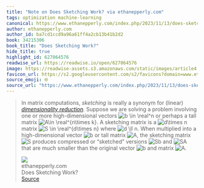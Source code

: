 ```yaml
---
title: "Note on Does Sketching Work? via ethanepperly.com"
tags: optimization machine-learning
canonical: https://www.ethanepperly.com/index.php/2023/11/13/does-sketching-work/
author: ethanepperly.com
author_id: ba7cd1ccd9a96a61ff4a2cb13b41b2d2
book: 34215306
book_title: "Does Sketching Work?"
hide_title: true
highlight_id: 627064576
readwise_url: https://readwise.io/open/627064576
image: https://readwise-assets.s3.amazonaws.com/static/images/article4.6bc1851654a0.png
favicon_url: https://s2.googleusercontent.com/s2/favicons?domain=www.ethanepperly.com
source_emoji: 🌐
source_url: "https://www.ethanepperly.com/index.php/2023/11/13/does-sketching-work/#:~:text=In%20matrix%20computations%2C,%22Rendered%20by%20QuickLaTeX.com%22%29."
---
```


> In matrix computations, *sketching* is really a synonym for (linear) *[dimensionality reduction](https://en.wikipedia.org/wiki/Dimensionality_reduction)*. Suppose we are solving a problem involving one or more high-dimensional vectors ![b \in \real^n](https://www.ethanepperly.com/wp-content/ql-cache/quicklatex.com-ddb0539706f0e19f796b7f6effe98b00_l3.svg "Rendered by QuickLaTeX.com") or perhaps a tall matrix ![A\in \real^{n\times k}](https://www.ethanepperly.com/wp-content/ql-cache/quicklatex.com-164e9b7d7f19950cd0af6c10ffec883a_l3.svg "Rendered by QuickLaTeX.com"). A sketching matrix is a ![d\times n](https://www.ethanepperly.com/wp-content/ql-cache/quicklatex.com-b118eb48a0f3a3bb7ac8f8d265c0300d_l3.svg "Rendered by QuickLaTeX.com") matrix ![S \in \real^{d\times n}](https://www.ethanepperly.com/wp-content/ql-cache/quicklatex.com-7c537b1753cb56097f1a93564131f2c8_l3.svg "Rendered by QuickLaTeX.com") where ![d \ll n](https://www.ethanepperly.com/wp-content/ql-cache/quicklatex.com-c286cd7fc453e1c54f958fe49b446cd6_l3.svg "Rendered by QuickLaTeX.com"). When multiplied into a high-dimensional vector ![b](https://www.ethanepperly.com/wp-content/ql-cache/quicklatex.com-d367db15ab96b6ada10e49a8d354cecd_l3.svg "Rendered by QuickLaTeX.com") or tall matrix ![A](https://www.ethanepperly.com/wp-content/ql-cache/quicklatex.com-8708737a8414b150504a4f35aea0898b_l3.svg "Rendered by QuickLaTeX.com"), the sketching matrix ![S](https://www.ethanepperly.com/wp-content/ql-cache/quicklatex.com-746e044a46e88a23a46735cdae2195d9_l3.svg "Rendered by QuickLaTeX.com") produces compressed or “sketched” versions ![Sb](https://www.ethanepperly.com/wp-content/ql-cache/quicklatex.com-12adc2c2275d8a42ada5ba20c13d51ed_l3.svg "Rendered by QuickLaTeX.com") and ![SA](https://www.ethanepperly.com/wp-content/ql-cache/quicklatex.com-94db86e986520e0ef12f57bb77d8e8e9_l3.svg "Rendered by QuickLaTeX.com") that are much smaller than the original vector ![b](https://www.ethanepperly.com/wp-content/ql-cache/quicklatex.com-d367db15ab96b6ada10e49a8d354cecd_l3.svg "Rendered by QuickLaTeX.com") and matrix ![A](https://www.ethanepperly.com/wp-content/ql-cache/quicklatex.com-8708737a8414b150504a4f35aea0898b_l3.svg "Rendered by QuickLaTeX.com").
> <div class="quoteback-footer"><div class="quoteback-avatar"><img class="mini-favicon" src="https://s2.googleusercontent.com/s2/favicons?domain=www.ethanepperly.com"></div><div class="quoteback-metadata"><div class="metadata-inner"><span style="display:none">FROM:</span><div aria-label="ethanepperly.com" class="quoteback-author"> ethanepperly.com</div><div aria-label="Does Sketching Work?" class="quoteback-title"> Does Sketching Work?</div></div></div><div class="quoteback-backlink"><a target="_blank" aria-label="go to the full text of this quotation" rel="noopener" href="https://www.ethanepperly.com/index.php/2023/11/13/does-sketching-work/#:~:text=In%20matrix%20computations%2C,%22Rendered%20by%20QuickLaTeX.com%22%29." class="quoteback-arrow"> Source</a></div></div>